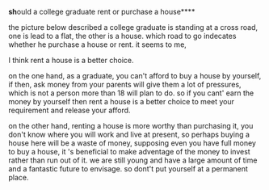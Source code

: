 **sh**ould a college graduate rent or purchase a house****

the picture below described a college graduate is standing at a cross road, one is lead to a flat, the other is a house. which road to go indecates whether he purchase a house or rent. it seems to me, 

I think rent a house is a better choice.

on the one hand, as a graduate, you can't afford to buy a house by yourself, if then, ask money from your parents will give them a lot of pressures, which is not a person more than 18 will plan to do. so if you cant' earn the money by yourself then rent a house is a better choice to meet your requirement and release your afford.

on the other hand, renting a house is more worthy than purchasing it, you don't know where you will work and live at present, so perhaps buying a house here will be a waste of money, supposing even  you have full money to buy a house, it 's beneficial to make adventage of the money to invest rather than run out of it. we are still young and have a large amount of time and a fantastic future to envisage. so dont't put yourself at a permanent place.